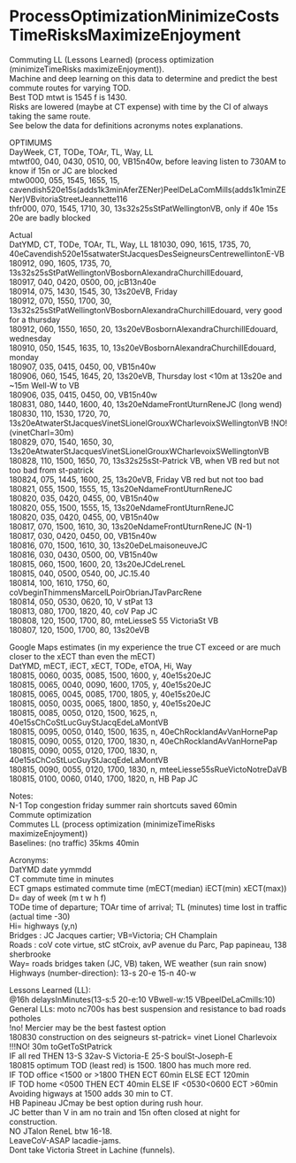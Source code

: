 # ProcessOptimizationMinimizeCostsTimeRisksMaximizeEnjoyment
Commuting LL (Lessons Learned) (process optimization (minimizeTimeRisks maximizeEnjoyment)).  
Machine and deep learning on this data to determine and predict the best commute routes for varying TOD.  
Best TOD mtwt is 1545 f is 1430.  
Risks are lowered (maybe at CT expense) with time by the CI of always taking the same route.  
See below the data for definitions acronyms notes explanations.  

OPTIMUMS  
DayWeek, CT,  TODe, TOAr, TL, Way, LL  
mtwtf00, 040, 0430, 0510, 00, VB15n40w, before leaving listen to 730AM to know if 15n or JC are blocked  
mtw0000, 055, 1545, 1655, 15, cavendish520e15s(adds1k3minAferZENer)PeelDeLaComMills(adds1k1minZENer)VBvitoriaStreetJeannette116  
thfr000, 070, 1545, 1710, 30, 13s32s25sStPatWellingtonVB, only if 40e 15s 20e are badly blocked  

Actual  
DatYMD, CT,  TODe, TOAr, TL, Way, LL
181030, 090, 1615, 1735, 70, 40eCavendish520e15satwaterStJacquesDesSeigneursCentrewellintonE-VB 
180912, 090, 1605, 1735, 70, 13s32s25sStPatWellingtonVBosbornAlexandraChurchillEdouard,  
180917, 040, 0420, 0500, 00, jcB13n40e  
180914, 075, 1430, 1545, 30, 13s20eVB, Friday  
180912, 070, 1550, 1700, 30, 13s32s25sStPatWellingtonVBosbornAlexandraChurchillEdouard, very good for a thursday  
180912, 060, 1550, 1650, 20, 13s20eVBosbornAlexandraChurchillEdouard, wednesday  
180910, 050, 1545, 1635, 10, 13s20eVBosbornAlexandraChurchillEdouard, monday  
180907, 035, 0415, 0450, 00, VB15n40w  
180906, 060, 1545, 1645, 20, 13s20eVB, Thursday lost <10m at 13s20e and ~15m Well-W to VB  
180906, 035, 0415, 0450, 00, VB15n40w  
180831, 080, 1440, 1600, 40, 13s20eNdameFrontUturnReneJC (long wend)  
180830, 110, 1530, 1720, 70, 13s20eAtwaterStJacquesVinetSLionelGrouxWCharlevoixSWellingtonVB !NO!(vinetCharl=30m)  
180829, 070, 1540, 1650, 30, 13s20eAtwaterStJacquesVinetSLionelGrouxWCharlevoixSWellingtonVB  
180828, 110, 1500, 1650, 70, 13s32s25sSt-Patrick VB, when VB red but not too bad from st-patrick  
180824, 075, 1445, 1600, 25, 13s20eVB, Friday VB red but not too bad  
180821, 055, 1500, 1555, 15, 13s20eNdameFrontUturnReneJC  
180820, 035, 0420, 0455, 00, VB15n40w  
180820, 055, 1500, 1555, 15, 13s20eNdameFrontUturnReneJC  
180820, 035, 0420, 0455, 00, VB15n40w  
180817, 070, 1500, 1610, 30, 13s20eNdameFrontUturnReneJC (N-1)  
180817, 030, 0420, 0450, 00, VB15n40w  
180816, 070, 1500, 1610, 30, 13s20eDeLmaisoneuveJC  
180816, 030, 0430, 0500, 00, VB15n40w  
180815, 060, 1500, 1600, 20, 13s20eJCdeLreneL  
180815, 040, 0500, 0540, 00, JC.15.40  
180814, 100, 1610, 1750, 60, coVbeginThimmensMarcelLPoirObrianJTavParcRene  
180814, 050, 0530, 0620, 10, V stPat 13  
180813, 080, 1700, 1820, 40, coV Pap JC  
180808, 120, 1500, 1700, 80, mteLiesseS 55 VictoriaSt VB  
180807, 120, 1500, 1700, 80, 13s20eVB  

Google Maps estimates (in my experience the true CT exceed or are much closer to the xECT than even the mECT)  
DatYMD, mECT, iECT, xECT, TODe, eTOA, Hi, Way  
180815, 0060, 0035, 0085, 1500, 1600, y, 40e15s20eJC  
180815, 0065, 0040, 0090, 1600, 1705, y, 40e15s20eJC  
180815, 0065, 0045, 0085, 1700, 1805, y, 40e15s20eJC  
180815, 0050, 0035, 0065, 1800, 1850, y, 40e15s20eJC  
180815, 0085, 0050, 0120, 1500, 1625, n, 40e15sChCoStLucGuyStJacqEdeLaMontVB  
180815, 0095, 0050, 0140, 1500, 1635, n, 40eChRocklandAvVanHornePap  
180815, 0090, 0055, 0120, 1700, 1830, n, 40eChRocklandAvVanHornePap  
180815, 0090, 0055, 0120, 1700, 1830, n, 40e15sChCoStLucGuyStJacqEdeLaMontVB  
180815, 0090, 0055, 0120, 1700, 1830, n, mteeLiesse55sRueVictoNotreDaVB  
180815, 0100, 0060, 0140, 1700, 1820, n, HB Pap JC  

Notes:  
N-1 Top congestion friday summer rain shortcuts saved 60min  
Commute optimization  
Commutes LL (process optimization (minimizeTimeRisks maximizeEnjoyment))  
Baselines: (no traffic) 35kms 40min  

Acronyms:  
DatYMD date yymmdd  
CT commute time in minutes  
ECT gmaps estimated commute time (mECT(median)  iECT(min) xECT(max))  
D= day of week (m t w h f)  
TODe time of departure; TOAr time of arrival; TL (minutes) time lost in traffic (actual time -30)  
Hi= highways (y,n)  
Bridges : JC Jacques cartier; VB=Victoria; CH Champlain  
Roads : coV cote virtue, stC stCroix, avP avenue du Parc, Pap papineau, 138 sherbrooke  
Way= roads bridges taken (JC, VB) taken, WE weather (sun rain snow)  
Highways (number-direction): 13-s 20-e 15-n 40-w  

Lessons Learned (LL):  
@16h delaysInMinutes(13-s:5 20-e:10 VBwell-w:15 VBpeelDeLaCmills:10)  
General LLs: moto nc700s has best suspension and resistance to bad roads potholes  
!no! Mercier may be the best fastest option  
180830 construction on des seigneurs st-patrick= vinet Lionel Charlevoix !!!NO! 30m toGetToStPatrick  
IF all red THEN 13-S 32av-S Victoria-E 25-S boulSt-Joseph-E  
180815 optimum TOD (least red) is 1500. 1800 has much more red.  
IF TOD office <1500 or >1800 THEN ECT 60min ELSE ECT 120min  
IF TOD home <0500 THEN ECT 40min ELSE IF <0530<0600 ECT >60min  
Avoiding higways at 1500 adds 30 min to CT.  
HB Papineau JCmay be best option during rush hour.   
JC better than V in am no train and 15n often closed at night for construction.  
NO JTalon ReneL btw 16-18.  
LeaveCoV-ASAP lacadie-jams.  
Dont take Victoria Street in Lachine (funnels).  
